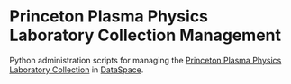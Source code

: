 # Princeton Plasma Physics Laboratory Collection Management

Python administration scripts for managing the [Princeton Plasma Physics Laboratory Collection](https://dataspace.princeton.edu/jspui/handle/88435/dsp01pz50gz45g) in [DataSpace](https://dataspace.princeton.edu/jspui/).
